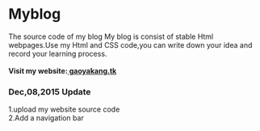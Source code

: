# Myblog
The source code of my blog
My blog is consist of stable Html webpages.Use my Html and CSS code,you can write down your idea and record your learning process.<br><br>
<strong>Visit my website:<a href="http://gaoyakang.tk"> gaoyakang.tk </a></strong>
<h3>Dec,08,2015 Update</h3>
1.upload my website source code<br>
2.Add a navigation bar<br>

